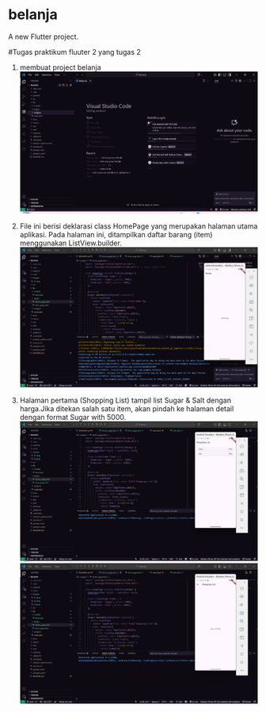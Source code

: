 # belanja

A new Flutter project.

#Tugas praktikum fluuter 2 yang tugas 2

1. membuat project belanja
![screnshoot new project](images/01.png)

2. File ini berisi deklarasi class HomePage yang merupakan halaman utama aplikasi.
Pada halaman ini, ditampilkan daftar barang (item) menggunakan ListView.builder.
![screnshoot new project](images/02.png)

3. Halaman pertama (Shopping List) tampil list Sugar & Salt dengan harga.Jika ditekan salah satu item, akan pindah ke halaman detail dengan format Sugar with 5000.
![screnshoot new project](images/03.png)
![screnshoot new project](images/04.png)